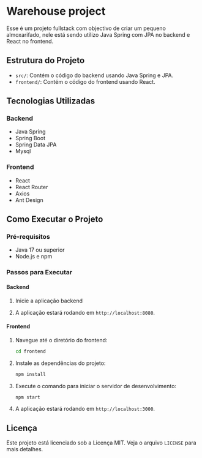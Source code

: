# Warehouse project

Esse é um projeto fullstack com objectivo de criar um pequeno
almoxarifado, nele está sendo utilizo Java Spring com JPA no 
backend e React no frontend.

## Estrutura do Projeto

- `src/`: Contém o código do backend usando Java Spring e JPA.
- `frontend/`: Contém o código do frontend usando React.

## Tecnologias Utilizadas

### Backend

- Java Spring
- Spring Boot
- Spring Data JPA
- Mysql

### Frontend

- React
- React Router
- Axios
- Ant Design

## Como Executar o Projeto

### Pré-requisitos

- Java 17 ou superior
- Node.js e npm

### Passos para Executar

#### Backend

1. Inicie a aplicação backend

3. A aplicação estará rodando em `http://localhost:8080`.

#### Frontend

1. Navegue até o diretório do frontend:
    ```bash
    cd frontend
    ```

2. Instale as dependências do projeto:
    ```bash
    npm install
    ```

3. Execute o comando para iniciar o servidor de desenvolvimento:
    ```bash
    npm start
    ```

4. A aplicação estará rodando em `http://localhost:3000`.

## Licença

Este projeto está licenciado sob a Licença MIT. Veja o arquivo `LICENSE` para mais detalhes.
